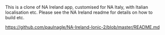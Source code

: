 This is a clone of NA Ireland app, customised for NA Italy, with Italian localisation etc. Please see the NA Ireland readme for details on how to build etc.

https://github.com/paulnagle/NA-Ireland-Ionic-2/blob/master/README.md
